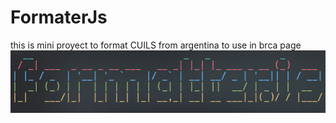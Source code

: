 # FormaterJs
this is mini proyect to format CUILS from argentina to use in brca page 
![](https://raw.githubusercontent.com/leanTate/FormaterJs/main/sources/logo.png)
